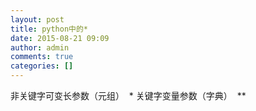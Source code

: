 ```yaml
---
layout: post
title: python中的*
date: 2015-08-21 09:09
author: admin
comments: true
categories: []
---
```

非关键字可变长参数（元组）  *
关键字变量参数（字典）  **
